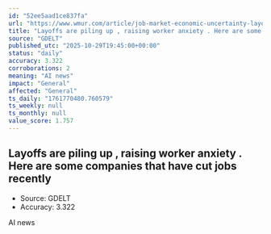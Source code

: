 ```yaml
---
id: "52ee5aad1ce837fa"
url: "https://www.wmur.com/article/job-market-economic-uncertainty-layoffs-ai-investments/69192525"
title: "Layoffs are piling up , raising worker anxiety . Here are some companies that have cut jobs recently"
source: "GDELT"
published_utc: "2025-10-29T19:45:00+00:00"
status: "daily"
accuracy: 3.322
corroborations: 2
meaning: "AI news"
impact: "General"
affected: "General"
ts_daily: "1761770480.760579"
ts_weekly: null
ts_monthly: null
value_score: 1.757
---
```

## Layoffs are piling up , raising worker anxiety . Here are some companies that have cut jobs recently

- Source: GDELT
- Accuracy: 3.322

AI news
